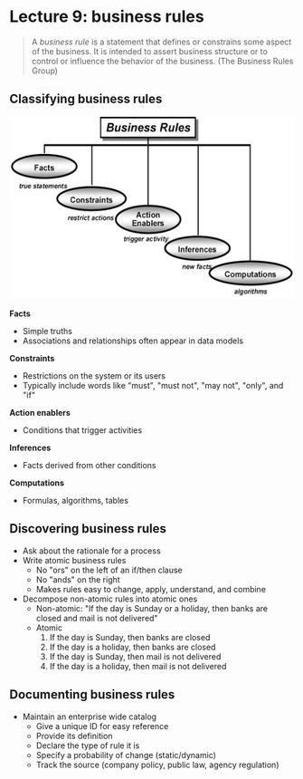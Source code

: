 # Lecture 9: business rules

> A *business rule* is a statement that defines or constrains some aspect of the business.
> It is intended to assert business structure or to control or influence the behavior of the business.
> (The Business Rules Group)

## Classifying business rules

![Business rule taxonomy](figures/business-rule-taxonomy.png)

**Facts**

- Simple truths
- Associations and relationships often appear in data models

**Constraints**

- Restrictions on the system or its users
- Typically include words like "must", "must not", "may not", "only", and "if"

**Action enablers**

- Conditions that trigger activities

**Inferences**

- Facts derived from other conditions

**Computations**

- Formulas, algorithms, tables

## Discovering business rules

- Ask about the rationale for a process
- Write atomic business rules
  - No "ors" on the left of an if/then clause
  - No "ands" on the right
  - Makes rules easy to change, apply, understand, and combine
- Decompose non-atomic rules into atomic ones
  - Non-atomic: "If the day is Sunday or a holiday, then banks are closed and mail is not delivered"
  - Atomic
    1) If the day is Sunday, then banks are closed
    2) If the day is a holiday, then banks are closed
    3) If the day is Sunday, then mail is not delivered
    4) If the day is a holiday, then mail is not delivered

## Documenting business rules

- Maintain an enterprise wide catalog
  - Give a unique ID for easy reference
  - Provide its definition
  - Declare the type of rule it is
  - Specify a probability of change (static/dynamic)
  - Track the source (company policy, public law, agency regulation)
